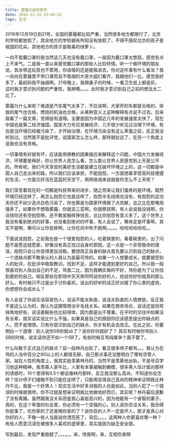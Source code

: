 ```yaml
---
title: 雾霾引起的思考
date: 2016-12-22 23:49:22
tags: 生活
---
```

   2016年12月19日到21号，全国的雾霾都比较严重，当然很多地方都限行了，北京的学校都放假了，其余地方的学校据有所知没有放假了，不得不感叹北京的孩子是祖国的花朵，其他地方的孩子是吸毒的绿萝卜。
   
   一向不爱戴口罩的我当然这几天也没有戴口罩，一是因为戴口罩太憋屈，感觉有点上不来气。二是我一直以来感觉戴口罩的那些人比较矫情。听一个做环境的朋友说，其余带这玩意也不管用，你该吸的还是能吸进去，你对这件事有什么看法？我一向向在雾霾里不带口罩而且不吸烟的大哥大姐们看齐，我跟他们一比，感觉我好多了，最起码我不抽烟啊。21号晚上，我擦鼻子的时候，一看卫生纸上都是灰，这时我才意识到问题的严重性，我擦嘞。。。。此时我才意识到自己之前的想法太二比了。
    
   雾霾为什么来呢？难道是汽车尾气太多了，不应该啊，大家开的车都是合格的，排放的尾气也合格，燃烧的机油也合格，从某种意义上这种解释有点说不过去。后来我看了一篇文章，觉得挺有道理。主要是因为中国近几年的发展速度太快了，现在中国也是第二经济强国，国家大力号召发展经济，几乎很少听见过治理下环境，有也是当环境已经被污染了，才开始治理，在环境污染没有这么草蛋之前，反正我没听到过。当然我不是批评党，说国家怎么怎么样，那样就扯远了，在另一个角度上说我也没有资格。
    
   一切事情有好就有坏，应该能用佛教的因果报应来解释这个问题，中国大力发展经济，环境要是再好，你让世界人民怎么看，怎么能让世界人民感觉到上天是公平的。所有呢，我们今天享受的美好生活都是建立在破坏环境之上的，这一切都是中国人自己走出来的路，所以我们应该承担，不能抱怨。一方面想着享受高科技便捷的生活，一方面又好活在蓝蓝的天空下，用网络语来说就是你怎么不上天呢？
    
   我们享受着现在的一切都是科技带来的进步，随之而来让我们蛋疼的是环境。既然环境已经这样了，再怎么抱怨它也是这样了，抱怨半毛线用也没有，有抱怨的这功夫你还不如少造点白色污染了，你也算是为国家环境做了点贡献，总之比在那嘴炮强多了。如果你不想吸雾霾，你就去三亚啊，你就移民啊，有人会说我没钱啊，你没钱你还有空抱怨啊，还不敢紧搬砖挣钱去，总比你抱怨有意义多了。这个世界上我没有看到绝对的好事，也没看到绝对的坏事，有人会说了，懒肯定是坏事啊，其实不是啊，懒可以让你变胖啊，让你在风中吹不跑啊。。。。。哈哈哈哈哈哈。。
    
   下面说说抱怨，之前我也是一个很爱抱怨的人，吃着锅里的，看着碗里的，出了问题不是愿这就愿那，好像没有真正找过自身的原因，这一点是一个非常致命的错误，抱怨只会让你变得更加消极。要想改正自身的缺点首先要认识到自己的缺点，一个连缺点都不敢承认的人我认为是最可怜的。如果一个人想要成长，就要接受别人的批评，在批评中吸取教训，找到不足，这样才能遇到更好的自己。所以我一般很喜欢别人指出自己的不足，骂我二比，因为我确实做的不好，骂你是为了让你找到更好的自己。相反那些在职场中天天笑呵呵说你好的人，他说你好你就真的那么好么，有时候只不过是出于讨你喜欢。说出的好听的话正好对接了你心里的虚伪，你想想你会成长么？
   
   有人会说了你说实话容易伤人，说话不能太耿直，说话太耿直的人情商低，反正我不是这么认为的，我认为这跟情商没半毛线关系。如果在商务场合，说话还是拐弯抹角地好些，说话委婉些也比较得体，因为那是出于尊重。在平时的交往中如果没有长辈，就实话实说比什么不强，如果真是自己的原因你应该感恩提出你缺点的人，而不是憎恨。只有你意识到自己的缺点，你才有机会去改正。在此之前，你要明白一个道理：别人说你SB你就sb了？说你好你就好了？
 其实有时候你骂别人SB的时候，说实话你还不如一个SB了。有些时候互骂纯属争个面子罢了。
 
   什么叫敢于正式自己的缺点？前一段林丹出轨了，看见很多喷子都骂。。。我认为在骂的人当中百分之90以上的人都很无聊，自己那点事还没整明白了哪有空管人家。站在人性的角度上，我其实挺羡慕林丹的，当然不是羡慕他出轨，不是号召学习他这种精神，我羡慕人家牛比，人家有本事接触到嫩模，很多男人估计面对那样的诱惑时，10个里得有9.5个都会像林丹那样，反正我没那么高尚，不知道你会怎样？估计喷子们接触不到只能在这喷了，只能用显得自己高尚的精神来证明我比林丹牛比，我是一个好男人！现实生活中好多消极的人也是如此，当别人犯了一个错误的时候就很喷，你不过就是想来证明我比他做地好而已，其实呢？林丹最后道歉了没有离婚，虽然跟我没关系但是我心喜挺高兴的，因为他能有一个睿智的妻子。真的，在这个草蛋的社会里，你必须有一个坚强的心，别人说你丑没关系，我丑碍你屁事了，吃你家的了还是喝你家的了？说你丑的人不一定是坏人，那才是真心对你好的人，不像一些人当面说你漂亮死了，背后。。。。这两种人你更喜欢哪一种？有些人愿意沉浸在被很多人喜欢的虚荣里，其实是因为缺乏安全感。
    
   写到最后，发现严重跑题了。。。。。。来，喷我啊，来，互相伤害啊
    